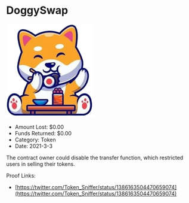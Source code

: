 # DoggySwap
![DoggySwap](/rektimages/DoggySwap.png)
- Amount Lost: $0.00
- Funds Returned: $0.00
- Category: Token
- Date: 2021-3-3

The contract owner could disable the transfer function, which restricted users in selling their tokens.


Proof Links:
- [https://twitter.com/Token_Sniffer/status/1386163504470659074](https://twitter.com/Token_Sniffer/status/1386163504470659074)


